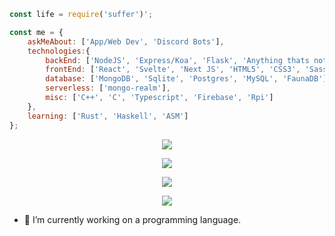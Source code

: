 ```javascript
const life = require('suffer')';

const me = {
    askMeAbout: ['App/Web Dev', 'Discord Bots'],
    technologies:{
        backEnd: ['NodeJS', 'Express/Koa', 'Flask', 'Anything thats not a sloth'],
        frontEnd: ['React', 'Svelte', 'Next JS', 'HTML5', 'CSS3', 'Sass', 'Tailwind'],
        database: ['MongoDB', 'Sqlite', 'Postgres', 'MySQL', 'FaunaDB'],
        serverless: ['mongo-realm'],
        misc: ['C++', 'C', 'Typescript', 'Firebase', 'Rpi']
    },
    learning: ['Rust', 'Haskell', 'ASM']
};
```

<p align="center">
  <img src="https://github-readme-stats.vercel.app/api?username=Green-Thanos&&show_icons=true&theme=tokyonight&line_height=27&v=5" /> 
</p>
<p align="center">
  <img src="https://github-readme-stats.vercel.app/api/wakatime?username=IdleMonster&theme=tokyonight" />
<p align="center">
  <img src="https://github-readme-stats.vercel.app/api/top-langs/?username=Green-Thanos&layout=compact&theme=tokyonight" />
</p>
<p align="center">
    <img src="https://github-readme-streak-stats.herokuapp.com/?user=Green-Thanos&currStreakNum=2FD3EB&fire=pink&sideLabels=F00" />
 </p>

- 🔭 I’m currently working on a programming language. 

<!--
**Green-Thanos/Green-Thanos** is a ✨ _special_ ✨ repository because its `README.md` (this file) appears on your GitHub profile.

Here are some ideas to get you started:

- 🔭 I’m currently working on ...
- 🌱 I’m currently learning ...
- 👯 I’m looking to collaborate on ...
- 🤔 I’m looking for help with ...
- 💬 Ask me about ...
- 📫 How to reach me: ...
- 😄 Pronouns: ...
- ⚡ Fun fact: ...
-->
